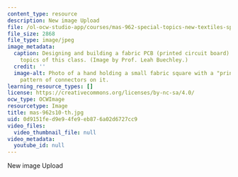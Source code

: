 ```yaml
---
content_type: resource
description: New image Upload
file: /ol-ocw-studio-app/courses/mas-962-special-topics-new-textiles-spring-2010/0d9151fed9e94fe9eb876a02d6727cc9_mas-962s10-th.jpg
file_size: 2868
file_type: image/jpeg
image_metadata:
  caption: Designing and building a fabric PCB (printed circuit board) is one of the
    topics of this class. (Image by Prof. Leah Buechley.)
  credit: ''
  image-alt: Photo of a hand holding a small fabric square with a "printed circuit"
    pattern of connectors on it.
learning_resource_types: []
license: https://creativecommons.org/licenses/by-nc-sa/4.0/
ocw_type: OCWImage
resourcetype: Image
title: mas-962s10-th.jpg
uid: 0d9151fe-d9e9-4fe9-eb87-6a02d6727cc9
video_files:
  video_thumbnail_file: null
video_metadata:
  youtube_id: null
---
```

New image Upload